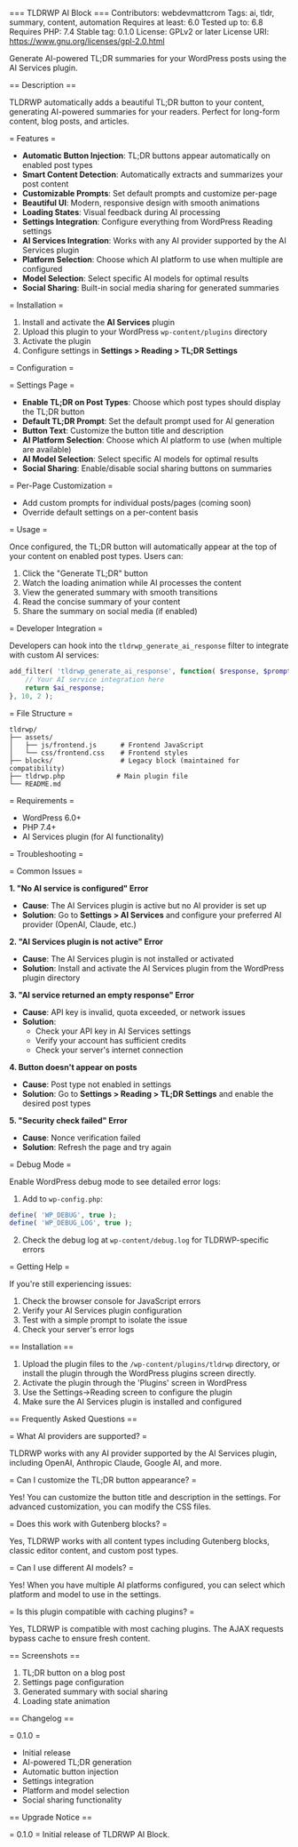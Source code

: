 === TLDRWP AI Block ===
Contributors: webdevmattcrom
Tags: ai, tldr, summary, content, automation
Requires at least: 6.0
Tested up to: 6.8
Requires PHP: 7.4
Stable tag: 0.1.0
License: GPLv2 or later
License URI: https://www.gnu.org/licenses/gpl-2.0.html

Generate AI-powered TL;DR summaries for your WordPress posts using the AI Services plugin.

== Description ==

TLDRWP automatically adds a beautiful TL;DR button to your content, generating AI-powered summaries for your readers. Perfect for long-form content, blog posts, and articles.

= Features =

* **Automatic Button Injection**: TL;DR buttons appear automatically on enabled post types
* **Smart Content Detection**: Automatically extracts and summarizes your post content
* **Customizable Prompts**: Set default prompts and customize per-page
* **Beautiful UI**: Modern, responsive design with smooth animations
* **Loading States**: Visual feedback during AI processing
* **Settings Integration**: Configure everything from WordPress Reading settings
* **AI Services Integration**: Works with any AI provider supported by the AI Services plugin
* **Platform Selection**: Choose which AI platform to use when multiple are configured
* **Model Selection**: Select specific AI models for optimal results
* **Social Sharing**: Built-in social media sharing for generated summaries

= Installation =

1. Install and activate the **AI Services** plugin
2. Upload this plugin to your WordPress `wp-content/plugins` directory
3. Activate the plugin
4. Configure settings in **Settings > Reading > TL;DR Settings**

= Configuration =

= Settings Page =
* **Enable TL;DR on Post Types**: Choose which post types should display the TL;DR button
* **Default TL;DR Prompt**: Set the default prompt used for AI generation
* **Button Text**: Customize the button title and description
* **AI Platform Selection**: Choose which AI platform to use (when multiple are available)
* **AI Model Selection**: Select specific AI models for optimal results
* **Social Sharing**: Enable/disable social sharing buttons on summaries

= Per-Page Customization =
* Add custom prompts for individual posts/pages (coming soon)
* Override default settings on a per-content basis

= Usage =

Once configured, the TL;DR button will automatically appear at the top of your content on enabled post types. Users can:

1. Click the "Generate TL;DR" button
2. Watch the loading animation while AI processes the content
3. View the generated summary with smooth transitions
4. Read the concise summary of your content
5. Share the summary on social media (if enabled)

= Developer Integration =

Developers can hook into the `tldrwp_generate_ai_response` filter to integrate with custom AI services:

```php
add_filter( 'tldrwp_generate_ai_response', function( $response, $prompt ) {
    // Your AI service integration here
    return $ai_response;
}, 10, 2 );
```

= File Structure =

```
tldrwp/
├── assets/
│   ├── js/frontend.js      # Frontend JavaScript
│   └── css/frontend.css    # Frontend styles
├── blocks/                 # Legacy block (maintained for compatibility)
├── tldrwp.php             # Main plugin file
└── README.md
```

= Requirements =

* WordPress 6.0+
* PHP 7.4+
* AI Services plugin (for AI functionality)

= Troubleshooting =

= Common Issues =

**1. "No AI service is configured" Error**
* **Cause**: The AI Services plugin is active but no AI provider is set up
* **Solution**: Go to **Settings > AI Services** and configure your preferred AI provider (OpenAI, Claude, etc.)

**2. "AI Services plugin is not active" Error**
* **Cause**: The AI Services plugin is not installed or activated
* **Solution**: Install and activate the AI Services plugin from the WordPress plugin directory

**3. "AI service returned an empty response" Error**
* **Cause**: API key is invalid, quota exceeded, or network issues
* **Solution**: 
  * Check your API key in AI Services settings
  * Verify your account has sufficient credits
  * Check your server's internet connection

**4. Button doesn't appear on posts**
* **Cause**: Post type not enabled in settings
* **Solution**: Go to **Settings > Reading > TL;DR Settings** and enable the desired post types

**5. "Security check failed" Error**
* **Cause**: Nonce verification failed
* **Solution**: Refresh the page and try again

= Debug Mode =

Enable WordPress debug mode to see detailed error logs:

1. Add to `wp-config.php`:
```php
define( 'WP_DEBUG', true );
define( 'WP_DEBUG_LOG', true );
```

2. Check the debug log at `wp-content/debug.log` for TLDRWP-specific errors

= Getting Help =

If you're still experiencing issues:

1. Check the browser console for JavaScript errors
2. Verify your AI Services plugin configuration
3. Test with a simple prompt to isolate the issue
4. Check your server's error logs

== Installation ==

1. Upload the plugin files to the `/wp-content/plugins/tldrwp` directory, or install the plugin through the WordPress plugins screen directly.
2. Activate the plugin through the 'Plugins' screen in WordPress
3. Use the Settings->Reading screen to configure the plugin
4. Make sure the AI Services plugin is installed and configured

== Frequently Asked Questions ==

= What AI providers are supported? =

TLDRWP works with any AI provider supported by the AI Services plugin, including OpenAI, Anthropic Claude, Google AI, and more.

= Can I customize the TL;DR button appearance? =

Yes! You can customize the button title and description in the settings. For advanced customization, you can modify the CSS files.

= Does this work with Gutenberg blocks? =

Yes, TLDRWP works with all content types including Gutenberg blocks, classic editor content, and custom post types.

= Can I use different AI models? =

Yes! When you have multiple AI platforms configured, you can select which platform and model to use in the settings.

= Is this plugin compatible with caching plugins? =

Yes, TLDRWP is compatible with most caching plugins. The AJAX requests bypass cache to ensure fresh content.

== Screenshots ==

1. TL;DR button on a blog post
2. Settings page configuration
3. Generated summary with social sharing
4. Loading state animation

== Changelog ==

= 0.1.0 =
* Initial release
* AI-powered TL;DR generation
* Automatic button injection
* Settings integration
* Platform and model selection
* Social sharing functionality

== Upgrade Notice ==

= 0.1.0 =
Initial release of TLDRWP AI Block.
